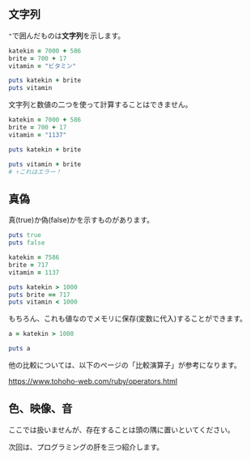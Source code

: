 ## 文字列

`"`で囲んだものは**文字列**を示します。

```ruby
katekin = 7000 + 586
brite = 700 + 17
vitamin = "ビタミン"

puts katekin + brite
puts vitamin
```

文字列と数値の二つを使って計算することはできません。

```ruby
katekin = 7000 + 586
brite = 700 + 17
vitamin = "1137"

puts katekin + brite

puts vitamin + brite
# ↑これはエラー！
```

## 真偽

真(true)か偽(false)かを示すものがあります。

```ruby
puts true
puts false

katekin = 7586
brite = 717
vitamin = 1137

puts katekin > 1000
puts brite == 717
puts vitamin < 1000
```

もちろん、これも値なのでメモリに保存(変数に代入)することができます。

```ruby
a = katekin > 1000

puts a
```

他の比較については、以下のページの「比較演算子」が参考になります。

https://www.tohoho-web.com/ruby/operators.html

## 色、映像、音

ここでは扱いませんが、存在することは頭の隅に置いといてください。

次回は、プログラミングの肝を三つ紹介します。
